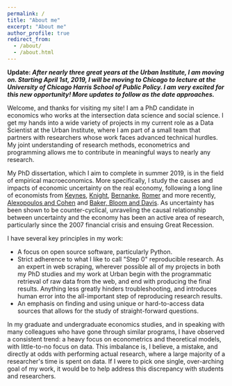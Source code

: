 ```yaml
---
permalink: /
title: "About me"
excerpt: "About me"
author_profile: true
redirect_from: 
  - /about/
  - /about.html
---
```


**Update: _After nearly three great years at the Urban Institute, I am moving on.  Starting April 1st, 2019, I will be moving to Chicago to lecture at the University of Chicago Harris School of Public Policy.  I am very excited for this new opportunity!  More updates to follow as the date approaches._**

Welcome, and thanks for visiting my site!  I am a PhD candidate in economics who works at the intersection data science and social science.  I get my hands into a wide variety of projects in my current role as a Data Scientist at the Urban Institute, where I am part of a small team that partners with researchers whose work faces advanced technical hurdles.  My joint understanding of research methods, econometrics and programming allows me to contribute in meaningful ways to nearly any research.

My PhD dissertation, which I aim to complete in summer 2019, is in the field of empirical macroeconomics.  More specifically, I study the causes and impacts of economic uncertainty on the real economy, following a long line of economists from [Keynes](https://academic.oup.com/qje/article-abstract/51/2/209/1939387), [Knight](https://mises.org/sites/default/files/Risk,%20Uncertainty,%20and%20Profit_4.pdf), [Bernanke](https://academic.oup.com/qje/article-abstract/98/1/85/1869115), [Romer](https://academic.oup.com/qje/article-abstract/105/3/597/1864581) and more recently, [Alexopoulos and Cohen](https://www.economics.utoronto.ca/public/workingPapers/tecipa-352.pdf) and [Baker, Bloom and Davis](https://academic.oup.com/qje/article/131/4/1593/2468873).  As uncertainty has been shown to be counter-cyclical, unraveling the causal relationship between uncertainty and the economy has been an active area of research, particularly since the 2007 financial crisis and ensuing Great Recession.

I have several key principles in my work:
  - A focus on open source software, particularly Python.
  - Strict adherence to what I like to call "Step 0" reproducible research.  As an expert in web scraping, wherever possible all of my projects in both my PhD studies and my work at Urban begin with the programmatic retrieval of raw data from the web, and end with producing the final results.  Anything less greatly hinders troubleshooting, and introduces human error into the all-important step of reproducing research results.
  - An emphasis on finding and using unique or hard-to-access data sources that allows for the study of straight-forward questions.

In my graduate and undergraduate economics studies, and in speaking with many colleagues who have gone through similar programs, I have observed a consistent trend: a heavy focus on econometrics and theoretical models, with little-to-no focus on data.  This imbalance is, I believe, a mistake, and directly at odds with performing actual research, where a large majority of a researcher's time is spent on data.  If I were to pick one single, over-arching goal of my work, it would be to help address this discrepancy with students and researchers.
